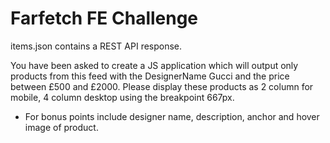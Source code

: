 # Farfetch FE Challenge

items.json contains a REST API response. 

You have been asked to create a JS application which will output only products from this feed with the DesignerName Gucci and the price between £500 and £2000. Please display these products as 2 column for mobile, 4 column desktop using the breakpoint 667px.

- For bonus points include designer name, description, anchor and hover image of product.
